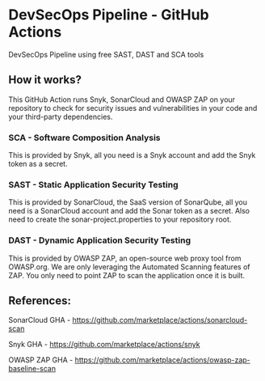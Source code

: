 # DevSecOps Pipeline - GitHub Actions
DevSecOps Pipeline using free SAST, DAST and SCA tools

## How it works?

This GitHub Action runs Snyk, SonarCloud and OWASP ZAP on your repository to check for security issues and vulnerabilities in your code and your third-party dependencies.

### SCA - Software Composition Analysis 

This is provided by Snyk, all you need is a Snyk account and add the Snyk token as a secret.

### SAST - Static Application Security Testing

This is provided by SonarCloud, the SaaS version of SonarQube, all you need is a SonarCloud account and add the Sonar token as a secret. Also need to create the sonar-project.properties to your repository root.

### DAST - Dynamic Application Security Testing

This is provided by OWASP ZAP, an open-source web proxy tool from OWASP.org. We are only leveraging the Automated Scanning features of ZAP. You only need to point ZAP to scan the application once it is built. 

## References:
SonarCloud GHA - https://github.com/marketplace/actions/sonarcloud-scan

Snyk GHA - https://github.com/marketplace/actions/snyk

OWASP ZAP GHA - https://github.com/marketplace/actions/owasp-zap-baseline-scan
